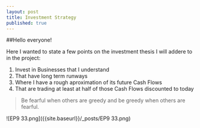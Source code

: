 ```yaml
---
layout: post
title: Investment Strategy
published: true
---
```

##Hello everyone!

Here I wanted to state a few points on the investment thesis I will addere to in the project:

1. Invest in Businesses that I understand
2. That have long term runways
3. Where I have a rough aproximation of its future Cash Flows
4. That are trading at least at half of those Cash Flows discounted to today


> Be fearful when others are greedy and be greedy when others are fearful.

![EP9 33.png]({{site.baseurl}}/_posts/EP9 33.png)





